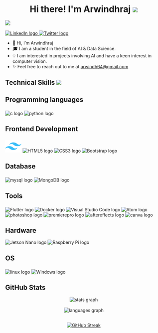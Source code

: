 
<h1 align='center'> Hi there! I'm Arwindhraj <img src = "https://raw.githubusercontent.com/MartinHeinz/MartinHeinz/master/wave.gif" width = 30px> </h1>
<p align='center'>
</p>

<p align='left'>
  <a href="https://github.com/DenverCoder1/readme-typing-svg">
    <img src="https://readme-typing-svg.herokuapp.com?font=IBM+Plex+Sans&color=268CFF&size=20&lines=Welcome+to+my+GitHub+Profile!;I'm+a+Student+of+AI+%26+DS;Passionate+about+AI+and+Computer+Vision" />
  </a>
</p>
   

<a href="https://www.linkedin.com/in/arwindh-raj-0155b621a/" target="_blank"> 
  <img src="https://cdn.jsdelivr.net/gh/devicons/devicon/icons/linkedin/linkedin-original.svg" height="40" width="52" alt="LinkedIn logo" />
</a>

<a href="https://twitter.com/Arwin_06">
  <img src="https://cdn.jsdelivr.net/gh/devicons/devicon/icons/twitter/twitter-original.svg" height="40" width="52" alt="Twitter logo" />
</a>


- 👋 Hi, I’m Arwindhraj
- 🎓 I am a student in the field of AI & Data Science.
- 💡 I am interested in projects involving AI and have a keen interest in computer vision.
- ✨ Feel free to reach out to me at arwindh64@gmail.com

<h2> Technical Skills <img src = "https://media2.giphy.com/media/QssGEmpkyEOhBCb7e1/giphy.gif?cid=ecf05e47a0n3gi1bfqntqmob8g9aid1oyj2wr3ds3mg700bl&rid=giphy.gif" width = 32px> </h2>

<h2 align="left">Programming languages</h2>

###

<div align="left">
  
  <img src="https://cdn.jsdelivr.net/gh/devicons/devicon/icons/c/c-original.svg" height="40" width="52" alt="c logo"  />
  <img src="https://cdn.jsdelivr.net/gh/devicons/devicon/icons/python/python-original.svg" height="40" width="52" alt="python logo"  />
</div>

###

<h2 align="left">Frontend Development</h2>

###

<div align="left">
  <img src="https://raw.githubusercontent.com/devicons/devicon/master/icons/tailwindcss/tailwindcss-plain.svg" height="40" width="52" alt="Tailwind CSS logo" />
  <img src="https://cdn.jsdelivr.net/gh/devicons/devicon/icons/html5/html5-original.svg" height="40" width="52" alt="HTML5 logo" />
  <img src="https://cdn.jsdelivr.net/gh/devicons/devicon/icons/css3/css3-original.svg" height="40" width="52" alt="CSS3 logo" />
  <img src="https://cdn.jsdelivr.net/gh/devicons/devicon/icons/bootstrap/bootstrap-original.svg" height="40" width="52" alt="Bootstrap logo" />
</div>

###

<h2 align="left">Database</h2>

###

<div align="left">
  <img src="https://cdn.jsdelivr.net/gh/devicons/devicon/icons/mysql/mysql-original.svg" height="40" width="52" alt="mysql logo"  />
  <img src="https://cdn.jsdelivr.net/gh/devicons/devicon/icons/mongodb/mongodb-original.svg" height="40" width="52" alt="MongoDB logo" />
</div>

###

<h2 align="left">Tools</h2>

###

<div align="left">
  <img src="https://cdn.jsdelivr.net/gh/devicons/devicon/icons/flutter/flutter-original.svg" height="40" width="52" alt="Flutter logo" />
  <img src="https://cdn.jsdelivr.net/gh/devicons/devicon/icons/docker/docker-original.svg" height="40" width="52" alt="Docker logo" />
  <img src="https://cdn.jsdelivr.net/gh/devicons/devicon/icons/visualstudio/visualstudio-plain.svg" height="40" width="52" alt="Visual Studio Code logo" />
  <img src="https://cdn.jsdelivr.net/gh/devicons/devicon/icons/atom/atom-original.svg" height="40" width="52" alt="Atom logo" />
  <img src="https://cdn.jsdelivr.net/gh/devicons/devicon/icons/photoshop/photoshop-line.svg" height="40" width="52" alt="photoshop logo"  />
  <img src="https://cdn.jsdelivr.net/gh/devicons/devicon/icons/premierepro/premierepro-original.svg" height="40" width="52" alt="premierepro logo"  />
  <img src="https://cdn.jsdelivr.net/gh/devicons/devicon/icons/aftereffects/aftereffects-original.svg" height="40" width="52" alt="aftereffects logo"  />
  <img src="https://cdn.jsdelivr.net/gh/devicons/devicon/icons/canva/canva-original.svg" height="40" width="52" alt="canva logo"  />
</div>

###

<h2 align="left">Hardware</h2>
<div align="left">
  <img src="https://developer.nvidia.com/sites/default/files/akamai/embedded/images/jetsonNano/JetsonNano-DevKit_Front-Top_Right_trimmed.jpg" height="40" width="52" alt="Jetson Nano logo" />
  <img src="https://cdn.jsdelivr.net/gh/devicons/devicon/icons/raspberrypi/raspberrypi-original.svg" height="40" width="52" alt="Raspberry Pi logo" />
</div>

###

<h2 align="left">OS</h2>

###

<div align="left">
  <img src="https://cdn.jsdelivr.net/gh/devicons/devicon/icons/linux/linux-original.svg" height="40" width="52" alt="linux logo"  />
  <img src="https://cdn.jsdelivr.net/gh/devicons/devicon/icons/windows8/windows8-original.svg" height="40" width="52" alt="Windows logo" />
</div>

###

<h2> GitHub Stats </h2>

<div align= "center">
  <img margin="10" src="https://github-readme-stats.vercel.app/api?hide_title=false&hide_rank=false&show_icons=true&include_all_commits=true&icon_color=FBCA04&title_color=FBCA04&count_private=true&disable_animations=false&theme=dark&locale=en&hide_border=false&card_width=470&username=Arwindhraj" height="200" alt="stats graph"  /> </div> </br>
</div>

<div align="center">
  <img margin="10" src="https://github-readme-stats.vercel.app/api/top-langs?locale=en&hide_title=false&layout=compact&card_width=400&langs_count=5&theme=dark&icon_color=FBCA04&title_color=FBCA04&hide_border=false&username=Arwindhraj" height="200" alt="languages graph" />
  <br /><br />
</div>
<div align="center" >

[![GitHub Streak](https://streak-stats.demolab.com?user=Arwindhraj&height="200"&theme=dark&card_width=485&icon_color=FBCA04&title_color=FBCA04&hide_border=false)](https://git.io/streak-stats)

<br>


